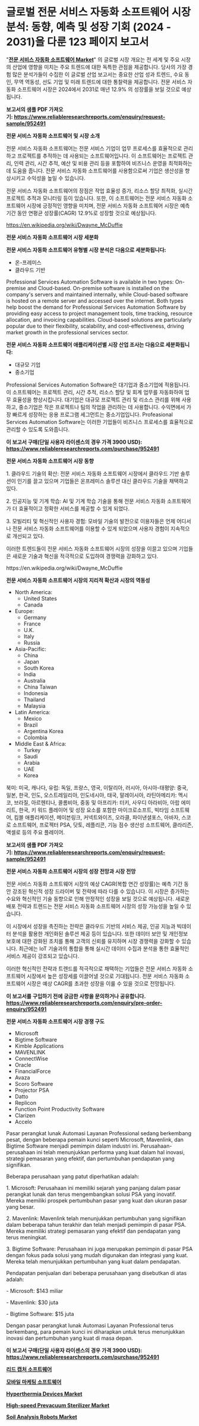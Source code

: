 <p><h1>글로벌 전문 서비스 자동화 소프트웨어 시장 분석: 동향, 예측 및 성장 기회 (2024 - 2031)을 다룬 123 페이지 보고서</h1></p><p>"<strong><a href="https://www.reliableresearchreports.com/professional-services-automation-software-r952491">전문 서비스 자동화 소프트웨어 Market</a></strong>" 의 글로벌 시장 개요는 전 세계 및 주요 시장의 산업에 영향을 미치는 주요 트렌드에 대한 독특한 관점을 제공합니다. 당사의 가장 경험 많은 분석가들이 수집한 이 글로벌 산업 보고서는 중요한 산업 성과 트렌드, 수요 동인, 무역 역동성, 선도 기업 및 미래 트렌드에 대한 통찰력을 제공합니다. 전문 서비스 자동화 소프트웨어 시장은 2024에서 2031로 매년 12.9% 의 성장률을 보일 것으로 예상됩니다.</p>
<p><strong>보고서의 샘플 PDF 가져오기:&nbsp;<a href="https://www.reliableresearchreports.com/enquiry/request-sample/952491">https://www.reliableresearchreports.com/enquiry/request-sample/952491</a></strong></p>
<p><strong>전문 서비스 자동화 소프트웨어 및 시장 소개</strong></p>
<p><p>전문 서비스 자동화 소프트웨어는 전문 서비스 기업이 업무 프로세스를 효율적으로 관리하고 프로젝트를 추적하는 데 사용되는 소프트웨어입니다. 이 소프트웨어는 프로젝트 관리, 인력 관리, 시간 추적, 예산 및 비용 관리 등을 포함하여 비즈니스 운영을 최적화하는 데 도움을 줍니다. 전문 서비스 자동화 소프트웨어를 사용함으로써 기업은 생산성을 향상시키고 수익성을 높일 수 있습니다.</p><p>전문 서비스 자동화 소프트웨어의 장점은 작업 효율성 증가, 리소스 할당 최적화, 실시간 프로젝트 추적과 모니터링 등이 있습니다. 또한, 이 소프트웨어는 전문 서비스 자동화 소프트웨어 시장에 긍정적인 영향을 미치며, 전문 서비스 자동화 소프트웨어 시장은 예측 기간 동안 연평균 성장률(CAGR) 12.9%로 성장할 것으로 예상됩니다.</p></p>
<p><a href="https://en.wikipedia.org/wiki/Dwayne_McDuffie">https://en.wikipedia.org/wiki/Dwayne_McDuffie</a></p>
<p><strong>전문 서비스 자동화 소프트웨어 시장 세분화</strong></p>
<p><strong>전문 서비스 자동화 소프트웨어 유형별 시장 분석은 다음으로 세분화됩니다:</strong></p>
<p><ul><li>온-프레미스</li><li>클라우드 기반</li></ul></p>
<p><p>Professional Services Automation Software is available in two types: On-premise and Cloud-based. On-premise software is installed on the company's servers and maintained internally, while Cloud-based software is hosted on a remote server and accessed over the internet. Both types help boost the demand for Professional Services Automation Software by providing easy access to project management tools, time tracking, resource allocation, and invoicing capabilities. Cloud-based solutions are particularly popular due to their flexibility, scalability, and cost-effectiveness, driving market growth in the professional services sector.</p></p>
<p><strong>전문 서비스 자동화 소프트웨어 애플리케이션별 시장 산업 조사는 다음으로 세분화됩니다:</strong></p>
<p><ul><li>대규모 기업</li><li>중소기업</li></ul></p>
<p><p>Professional Services Automation Software은 대기업과 중소기업에 적용됩니다. 이 소프트웨어는 프로젝트 관리, 시간 추적, 리소스 할당 및 회계 업무를 자동화하여 업무 효율성을 향상시킵니다. 대기업은 대규모 프로젝트 관리 및 리소스 관리를 위해 사용하고, 중소기업은 작은 프로젝트나 팀의 작업을 관리하는 데 사용합니다. 수익면에서 가장 빠르게 성장하는 응용 프로그램 세그먼트는 중소기업입니다. Profeasional Services Automation Software는 이러한 기업들이 비즈니스 프로세스를 효율적으로 관리할 수 있도록 도와줍니다.</p></p>
<p><strong>이 보고서 구매(단일 사용자 라이센스의 경우 가격 3900 USD): <a href="https://www.reliableresearchreports.com/purchase/952491">https://www.reliableresearchreports.com/purchase/952491</a></strong></p>
<p><strong>전문 서비스 자동화 소프트웨어 시장 동향</strong></p>
<p><p>1. 클라우드 기술의 확산: 전문 서비스 자동화 소프트웨어 시장에서 클라우드 기반 솔루션이 인기를 끌고 있으며 기업들은 온프레미스 솔루션 대신 클라우드 기술을 채택하고 있다.</p><p>2. 인공지능 및 기계 학습: AI 및 기계 학습 기술을 통해 전문 서비스 자동화 소프트웨어가 더 효율적이고 정확한 서비스를 제공할 수 있게 되었다.</p><p>3. 모빌리티 및 혁신적인 사용자 경험: 모바일 기술의 발전으로 이용자들은 언제 어디서나 전문 서비스 자동화 소프트웨어를 이용할 수 있게 되었으며 사용자 경험이 지속적으로 개선되고 있다.</p><p>이러한 트렌드들이 전문 서비스 자동화 소프트웨어 시장의 성장을 이끌고 있으며 기업들은 새로운 기술과 혁신을 적극적으로 도입하여 경쟁력을 강화하고 있다.</p></p>
<p>https://en.wikipedia.org/wiki/Dwayne_McDuffie</p>
<p><strong>전문 서비스 자동화 소프트웨어 시장의 지리적 확산과 시장의 역동성</strong></p>
<p><ul>
    <li>
        North America:
        <ul>
            <li>United States</li>
            <li>Canada</li>
        </ul>
    </li>
    <li>
        Europe:
        <ul>
            <li>Germany</li>
            <li>France</li>
            <li>U.K.</li>
            <li>Italy</li>
            <li>Russia</li>
        </ul>
    </li>
    <li>
        Asia-Pacific:
        <ul>
            <li>China</li>
            <li>Japan</li>
            <li>South Korea</li>
            <li>India</li>
            <li>Australia</li>
            <li>China Taiwan</li>
            <li>Indonesia</li>
            <li>Thailand</li>
            <li>Malaysia</li>
        </ul>
    </li>
    <li>
        Latin America:
        <ul>
            <li>Mexico</li>
            <li>Brazil</li>
            <li>Argentina Korea</li>
            <li>Colombia</li>
        </ul>
    </li>
    <li>
        Middle East & Africa:
        <ul>
            <li>Turkey</li>
            <li>Saudi</li>
            <li>Arabia</li>
            <li>UAE</li>
            <li>Korea</li>
        </ul>
    </li>
    </ul></p>
<p><p>북미: 미국, 캐나다, 유럽: 독일, 프랑스, 영국, 이탈리아, 러시아, 아시아-태평양: 중국, 일본, 한국, 인도, 오스트레일리아, 인도네시아, 태국, 말레이시아, 라틴아메리카: 멕시코, 브라질, 아르헨티나, 콜롬비아, 중동 및 아프리카: 터키, 사우디 아라비아, 아랍 에미리트, 한국, 키 워드 플레이어 및 성장 요소를 포함한 마이크로소프트, 빅타임 소프트웨어, 킴블 애플리케이션, 메이븐링크, 커넥트와이즈, 오라클, 파이낸셜포스, 아바자, 스코로 소프트웨어, 프로젝터 PSA, 닷토, 레플리콘, 기능 점수 생산성 소프트웨어, 클라리즌, 액셀로 등의 주요 플레이어.</p></p>
<p><strong>보고서의 샘플 PDF 가져오기:&nbsp;<a href="https://www.reliableresearchreports.com/enquiry/request-sample/952491">https://www.reliableresearchreports.com/enquiry/request-sample/952491</a></strong></p>
<p><strong>전문 서비스 자동화 소프트웨어 시장의 성장 전망과 시장 전망</strong></p>
<p><p>전문 서비스 자동화 소프트웨어 시장의 예상 CAGR(복합 연간 성장률)는 예측 기간 동안 강조된 혁신적 성장 드라이버 및 전략에 따라 다를 수 있습니다. 이 시장은 증가하는 수요와 혁신적인 기술 동향으로 인해 안정적인 성장을 보일 것으로 예상됩니다. 새로운 배포 전략과 트렌드는 전문 서비스 자동화 소프트웨어 시장의 성장 가능성을 높일 수 있습니다. </p><p>이 시장에서 성장을 촉진하는 전략은 클라우드 기반의 서비스 제공, 인공 지능과 빅데이터 분석을 활용한 개인화된 솔루션 제공 등이 있습니다. 또한 데이터 보안 및 개인정보 보호에 대한 강화된 조치를 통해 고객의 신뢰를 유지하며 시장 경쟁력을 강화할 수 있습니다. 최근에는 IoT 기술과의 통합을 통해 실시간 데이터 수집과 분석을 통한 효율적인 서비스 제공이 강조되고 있습니다.</p><p>이러한 혁신적인 전략과 트렌드를 적극적으로 채택하는 기업들은 전문 서비스 자동화 소프트웨어 시장에서 높은 성장세를 이끌어낼 것으로 기대됩니다. 전문 서비스 자동화 소프트웨어 시장은 예상 CAGR를 초과한 성장을 이룰 수 있을 것으로 전망됩니다.</p></p>
<p><strong>이 보고서를 구입하기 전에 궁금한 사항을 문의하거나 공유합니다. <a href="https://www.reliableresearchreports.com/enquiry/pre-order-enquiry/952491">https://www.reliableresearchreports.com/enquiry/pre-order-enquiry/952491</a></strong></p>
<p><strong>전문 서비스 자동화 소프트웨어 시장 경쟁 구도</strong></p>
<p><ul><li>Microsoft</li><li>Bigtime Software</li><li>Kimble Applications</li><li>MAVENLINK</li><li>ConnectWise</li><li>Oracle</li><li>FinancialForce</li><li>Avaza</li><li>Scoro Software</li><li>Projector PSA</li><li>Datto</li><li>Replicon</li><li>Function Point Productivity Software</li><li>Clarizen</li><li>Accelo</li></ul></p>
<p><p>Pasar perangkat lunak Automasi Layanan Professional sedang berkembang pesat, dengan beberapa pemain kunci seperti Microsoft, Mavenlink, dan Bigtime Software menjadi pemimpin dalam industri ini. Perusahaan-perusahaan ini telah menunjukkan performa yang kuat dalam hal inovasi, strategi pemasaran yang efektif, dan pertumbuhan pendapatan yang signifikan.</p><p>Beberapa perusahaan yang patut diperhatikan adalah:</p><p>1. Microsoft: Perusahaan ini memiliki sejarah yang panjang dalam pasar perangkat lunak dan terus mengembangkan solusi PSA yang inovatif. Mereka memiliki prospek pertumbuhan pasar yang kuat dan ukuran pasar yang besar.</p><p>2. Mavenlink: Mavenlink telah menunjukkan pertumbuhan yang signifikan dalam beberapa tahun terakhir dan telah menjadi pemimpin di pasar PSA. Mereka memiliki strategi pemasaran yang efektif dan pendapatan yang terus meningkat.</p><p>3. Bigtime Software: Perusahaan ini juga merupakan pemimpin di pasar PSA dengan fokus pada solusi yang mudah digunakan dan integrasi yang kuat. Mereka telah menunjukkan pertumbuhan yang kuat dalam pendapatan.</p><p>Pendapatan penjualan dari beberapa perusahaan yang disebutkan di atas adalah:</p><p>- Microsoft: $143 miliar</p><p>- Mavenlink: $30 juta</p><p>- Bigtime Software: $15 juta</p><p>Dengan pasar perangkat lunak Automasi Layanan Professional terus berkembang, para pemain kunci ini diharapkan untuk terus menunjukkan inovasi dan pertumbuhan yang kuat di masa depan.</p></p>
<p><strong>이 보고서 구매(단일 사용자 라이센스의 경우 가격 3900 USD): <a href="https://www.reliableresearchreports.com/purchase/952491">https://www.reliableresearchreports.com/purchase/952491</a></strong></p>
<p><strong><p><a href="https://github.com/shampaakter36/Market-Research-Report-List-2/blob/main/478520571946.md">리드 캡처 소프트웨어</a></p><p><a href="https://github.com/LuckeyCorbin/Market-Research-Report-List-2/blob/main/843384471947.md">모바일 마케팅 소프트웨어</a></p><p><a href="https://issuu.com/reportprime-2/docs/hyperthermia-devices-market-size-2030.pptx">Hyperthermia Devices Market</a></p><p><a href="https://github.com/markusgodoy/Market-Research-Report-List-4/blob/main/high-speed-prevacuum-sterilizer-market.md">High-speed Prevacuum Sterilizer Market</a></p><p><a href="https://github.com/luckyshygirl/Market-Research-Report-List-6/blob/main/soil-analysis-robots-market.md">Soil Analysis Robots Market</a></p></strong></p>
<p></p>